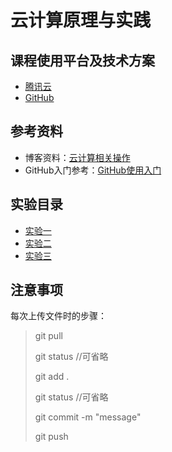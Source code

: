 # 云计算原理与实践

## 课程使用平台及技术方案

* [腾讯云](https://cloud.tencent.com/)
* [GitHub](https://github.com/) 

## 参考资料

* 博客资料：[云计算相关操作](https://blog.csdn.net/llfjfz)
*  GitHub入门参考：[GitHub使用入门](https://blog.csdn.net/llfjfz/article/details/99747385)

## 实验目录

* [实验一](https://github.com/eric-ruhu/CloudComputing/tree/master/Basis)
* [实验二](https://github.com/eric-ruhu/CloudComputing/tree/master/Website)
* [实验三]()

## 注意事项

每次上传文件时的步骤：

> git pull
>
> git status    //可省略
>
> git add .
>
> git status    //可省略
>
> git commit -m "message"
>
> git push